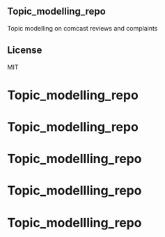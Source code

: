 ## Topic_modelling_repo

Topic modelling on comcast reviews and complaints

## License

MIT
# Topic_modelling_repo
# Topic_modelling_repo
# Topic_modellling_repo
# Topic_modellling_repo
# Topic_modellling_repo
